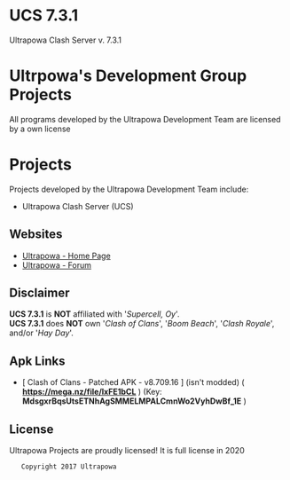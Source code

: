 #          UCS  7.3.1  
   Ultrapowa Clash Server v. 7.3.1


# Ultrpowa's Development Group Projects

All programs developed by the Ultrapowa Development Team are licensed by a own license

# Projects

Projects developed by the Ultrapowa Development Team include:  

* Ultrapowa Clash Server   (UCS) 

## Websites

* [Ultrapowa - Home Page](http://ultrapowa.com/)
* [Ultrapowa - Forum](http://ultrapowa.com/forum)

## Disclaimer
**UCS 7.3.1** is **NOT** affiliated with '_Supercell, Oy_'.  
**UCS 7.3.1** does **NOT** own '_Clash of Clans_', '_Boom Beach_', '_Clash Royale_', and/or '_Hay Day_'.

## Apk Links

* [ Clash of Clans - Patched APK - v8.709.16 ] (isn't modded) ( **https://mega.nz/file/lxFE1bCL** ) (Key: __MdsgxrBqsUtsETNhAgSMMELMPALCmnWo2VyhDwBf_1E__ )


## License
Ultrapowa Projects are proudly licensed! It is full license in 2020

```
   Copyright 2017 Ultrapowa 
                            

